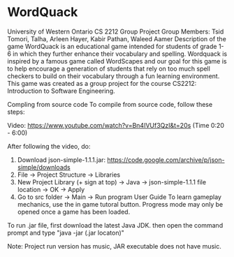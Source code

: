 # WordQuack
University of Western Ontario CS 2212 Group Project
Group Members: Tsid Tomori, Talha, Arleen Hayer, Kabir Pathan, Waleed Aamer
Description of the game
WordQuack is an educational game intended for students of grade 1-6 in which they further enhance their vocabulary and spelling. Wordquack is inspired by a famous game called WordScapes and our goal for this game is to help encourage a generation of students that rely on too much spell
checkers to build on their vocabulary through a fun learning environment. This game was created as a group project for the course CS2212: Introduction to Software Engineering.

Compling from source code
To compile from source code, follow these steps:

Video: https://www.youtube.com/watch?v=Bn4IVUf3QzI&t=20s (Time 0:20 - 6:00)

After following the video, do:

1. Download json-simple-1.1.1.jar: https://code.google.com/archive/p/json-simple/downloads
2. File -> Project Structure -> Libraries
3. New Project Library (+ sign at top) -> Java -> json-simple-1.1.1 file location -> OK -> Apply
4. Go to src folder -> Main -> Run program
User Guide
To learn gameplay mechanics, use the in game tutoral button. Progress mode may only be opened once a game has been loaded.

To run .jar file, first download the latest Java JDK. then open the command prompt and type "java -jar (.jar locaton)"

Note: Project run version has music, JAR executable does not have music.
